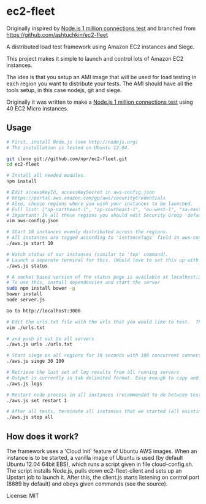 # ec2-fleet

Originally inspired by [Node.js 1 million connections test](https://github.com/ashtuchkin/node-millenium)
and branched from https://github.com/ashtuchkin/ec2-fleet

A distributed load test framework using Amazon EC2 instances and Siege.

This project makes it simple to launch and control lots of Amazon EC2 instances.

The idea is that you setup an AMI image that will be used for load testing in each region you want to distribute your tests.
The AMI should have all the tools setup, in this case nodejs, git and siege.

Originally it was written to make a [Node.js 1 million connections test](https://github.com/ashtuchkin/node-millenium)
using 40 EC2 Micro instances.

## Usage
```bash
# First, install Node.js (see http://nodejs.org)
# The installation is tested on Ubuntu 12.04.

git clone git://github.com/npr/ec2-fleet.git
cd ec2-fleet

# Install all needed modules.
npm install

# Edit accessKeyId, accessKeySecret in aws-config.json
# https://portal.aws.amazon.com/gp/aws/securityCredentials
# Also, choose regions where you wish your instances to be launched.
# Full list: ["ap-northeast-1", "ap-southeast-1", "eu-west-1", "sa-east-1", "us-east-1", "us-west-1", "us-west-2"]
# Important! In all these regions you should edit Security Group 'default' to open control port 8889 for TCP 0.0.0.0/0 
vim aws-config.json

# Start 10 instances evenly distributed across the regions.
# All instances are tagged according to 'instanceTags' field in aws-config.json.
./aws.js start 10

# Watch status of our instances (similar to 'top' command).
# Launch a separate terminal for this. (Would love to set this up with sockets)
./aws.js status

# A socket based version of the status page is available at localhost:3000
# To use this, install dependencies and start the server
sudo npm install bower -g
bower install
node server.js

Go to http://localhost:3000

# Edit the urls.txt file with the urls that you would like to test.  This is a siege concept. One url per line
vim ./urls.txt

# and push it out to all servers
./aws.js urls ./urls.txt

# Start siege on all regions for 30 seconds with 100 concurrent connections
./aws.js siege 30 100

# Retrieve the last set of log results from all running servers
# Output is currently in tab delimited format. Easy enough to copy and paste in to excel for analysis
./aws.js logs

# Restart node process in all instances (recommended to do between tests).
./aws.js set restart 1

# After all tests, terminate all instances that we started (all existing instances are not touched).
./aws.js stop all
```

## How does it work?

The framework uses a 'Cloud Init' feature of Ubuntu AWS images. When an instance is to be started, a vanilla 
image of Ubuntu is used (by default Ubuntu 12.04 64bit EBS), which runs a script given in file cloud-config.sh. 
The script installs Node.js, pulls down ec2-fleet-client and sets up an Upstart job to launch it. After this, the client.js
starts listening on control port (8889 by default) and obeys given commands (see the source).

License: MIT